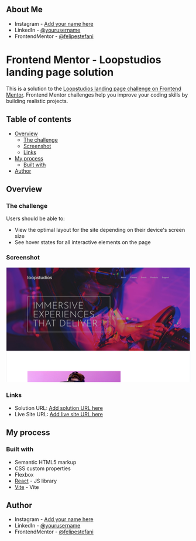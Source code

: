 ## About Me

- Instagram - [Add your name here](https://www.instagram.com/felipestefani/)
- LinkedIn - [@yourusername](https://www.linkedin.com/in/felipe-stefani-a35185116/)
- FrontendMentor - [@felipestefani](https://www.frontendmentor.io/profile/felipestefani)

# Frontend Mentor - Loopstudios landing page solution

This is a solution to the [Loopstudios landing page challenge on Frontend Mentor](https://www.frontendmentor.io/challenges/loopstudios-landing-page-N88J5Onjw). Frontend Mentor challenges help you improve your coding skills by building realistic projects. 

## Table of contents

- [Overview](#overview)
  - [The challenge](#the-challenge)
  - [Screenshot](#screenshot)
  - [Links](#links)
- [My process](#my-process)
  - [Built with](#built-with)
- [Author](#author)


## Overview

### The challenge

Users should be able to:

- View the optimal layout for the site depending on their device's screen size
- See hover states for all interactive elements on the page

### Screenshot

![](./src/assets/home.png)

### Links

- Solution URL: [Add solution URL here](https://github.com/felipestefani/loopstudios)
- Live Site URL: [Add live site URL here](https://felipestefani.github.io/loopstudios/)

## My process

### Built with

- Semantic HTML5 markup
- CSS custom properties
- Flexbox
- [React](https://reactjs.org/) - JS library
- [Vite](https://vitejs.dev) - Vite

## Author

- Instagram - [Add your name here](https://www.instagram.com/felipestefani/)
- LinkedIn - [@yourusername](https://www.linkedin.com/in/felipe-stefani-a35185116/)
- FrontendMentor - [@felipestefani](https://www.frontendmentor.io/profile/felipestefani)


